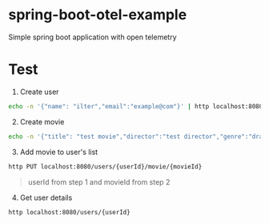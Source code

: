 # spring-boot-otel-example
Simple spring boot application with open telemetry


# Test

1. Create user
```bash
echo -n '{"name": "ilter","email":"example@com"}' | http localhost:8080/users 
```
2. Create movie

```bash
echo -n '{"title": "test movie","director":"test director","genre":"dram"}' | http localhost:8081/movies
```
3. Add movie to user's list

```bash
http PUT localhost:8080/users/{userId}/movie/{movieId} 
```
> userId from step 1 and movieId from step 2

4. Get user details

```bash
http localhost:8080/users/{userId}
```